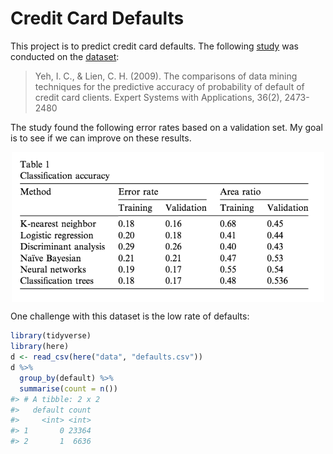 
<!-- README.md is generated from README.Rmd. Please edit that file -->
Credit Card Defaults
====================

This project is to predict credit card defaults. The following [study](https://github.com/wangzongyan/Default-of-credit-card-clients-Data-Project/blob/master/The%20comparisons%20of%20data%20mining%20techniques%20for%20the%20predictive%20accuracy%20of%20probability%20of%20default%20of%20credit%20card%20clients.pdf) was conducted on the [dataset](https://archive.ics.uci.edu/ml/datasets/default+of+credit+card+clients):

> Yeh, I. C., & Lien, C. H. (2009). The comparisons of data mining techniques for the predictive accuracy of probability of default of credit card clients. Expert Systems with Applications, 36(2), 2473-2480

The study found the following error rates based on a validation set. My goal is to see if we can improve on these results.

<img src="paper-error-rates.png" width="500px" style="display: block; margin: auto;" />

One challenge with this dataset is the low rate of defaults:

``` r
library(tidyverse)
library(here)
d <- read_csv(here("data", "defaults.csv"))
d %>%
  group_by(default) %>%
  summarise(count = n())
#> # A tibble: 2 x 2
#>   default count
#>     <int> <int>
#> 1       0 23364
#> 2       1  6636
```
